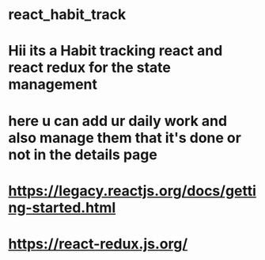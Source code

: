# react_habit_track
# Hii its a Habit tracking react and react redux for the state management 
# here u can add ur daily work and also manage them that it's done or not in the details page
# https://legacy.reactjs.org/docs/getting-started.html #
# https://react-redux.js.org/ #
